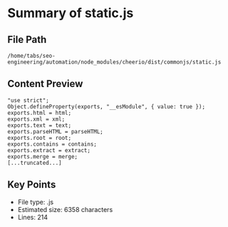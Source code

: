 # Summary of static.js
  
## File Path
`/home/tabs/seo-engineering/automation/node_modules/cheerio/dist/commonjs/static.js`

## Content Preview
```
"use strict";
Object.defineProperty(exports, "__esModule", { value: true });
exports.html = html;
exports.xml = xml;
exports.text = text;
exports.parseHTML = parseHTML;
exports.root = root;
exports.contains = contains;
exports.extract = extract;
exports.merge = merge;
[...truncated...]
```

## Key Points
- File type: .js
- Estimated size: 6358 characters
- Lines: 214
